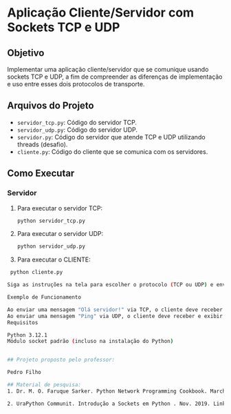# Aplicação Cliente/Servidor com Sockets TCP e UDP

## Objetivo
Implementar uma aplicação cliente/servidor que se comunique usando sockets TCP e UDP, a fim de compreender as diferenças de implementação e uso entre esses dois protocolos de transporte.

## Arquivos do Projeto
- `servidor_tcp.py`: Código do servidor TCP.
- `servidor_udp.py`: Código do servidor UDP.
- `servidor.py`: Código do servidor que atende TCP e UDP utilizando threads (desafio).
- `cliente.py`: Código do cliente que se comunica com os servidores.

## Como Executar

### Servidor
1. Para executar o servidor TCP:
   ```bash
   python servidor_tcp.py

2. Para executar o servidor UDP:
   ```bash
   python servidor_udp.py

3. Para executar o CLIENTE:
  ```bash
   python cliente.py

Siga as instruções na tela para escolher o protocolo (TCP ou UDP) e enviar uma mensagem.

Exemplo de Funcionamento

Ao enviar uma mensagem "Olá servidor!" via TCP, o cliente deve receber e exibir a resposta "TCP: Olá servidor!".
Ao enviar uma mensagem "Ping" via UDP, o cliente deve receber e exibir a resposta "UDP: Ping".
Requisitos

Python 3.12.1
Módulo socket padrão (incluso na instalação do Python)


## Projeto proposto pelo professor:

Pedro Filho

## Material de pesquisa:
1. Dr. M. O. Faruque Sarker. Python Network Programming Cookbook. March 2014. Link: https://subscription.packtpub.com/book/networking_and_servers/9781849513463

2. UraPython Communit. Introdução a Sockets em Python . Nov. 2019. Link: https://medium.com/@urapython.community/introdução-a-sockets-em-python-44d3d55c60d0


   
